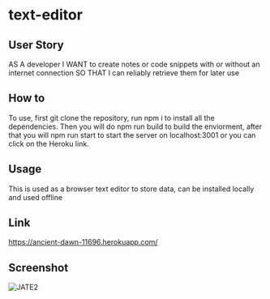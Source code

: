 # text-editor

## User Story
AS A developer
I WANT to create notes or code snippets with or without an internet connection
SO THAT I can reliably retrieve them for later use

## How to
To use, first git clone the repository, run npm i to install all the dependencies. Then you will do npm run build to build the enviorment, after that you will npm run start to start the server on localhost:3001 or you can click on the Heroku link.

## Usage 
This is used as a browser text editor to store data, can be installed locally and used offline

## Link
https://ancient-dawn-11696.herokuapp.com/

## Screenshot
![JATE2](https://user-images.githubusercontent.com/109694703/194773020-39c324b1-d49a-4b2d-9afb-4b95cb468e5d.png)
